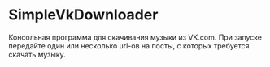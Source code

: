 # SimpleVkDownloader
Консольная программа для скачивания музыки из VK.com. При запуске передайте один или несколько url-ов на посты, с которых требуется скачать музыку.
